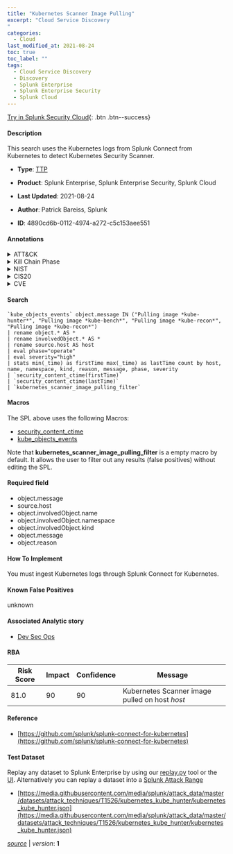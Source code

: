 ```yaml
---
title: "Kubernetes Scanner Image Pulling"
excerpt: "Cloud Service Discovery
"
categories:
  - Cloud
last_modified_at: 2021-08-24
toc: true
toc_label: ""
tags:
  - Cloud Service Discovery
  - Discovery
  - Splunk Enterprise
  - Splunk Enterprise Security
  - Splunk Cloud
---
```




[Try in Splunk Security Cloud](https://www.splunk.com/en_splunk_app_enrichmentus/cyber-security.html){: .btn .btn--success}

#### Description

This search uses the Kubernetes logs from Splunk Connect from Kubernetes to detect Kubernetes Security Scanner.

- **Type**: [TTP](https://github.com/splunk/security_content/wiki/Detection-Analytic-Types)
- **Product**: Splunk Enterprise, Splunk Enterprise Security, Splunk Cloud

- **Last Updated**: 2021-08-24
- **Author**: Patrick Bareiss, Splunk
- **ID**: 4890cd6b-0112-4974-a272-c5c153aee551


#### Annotations

<details>
  <summary>ATT&CK</summary>

<div markdown="1">


| ID             | Technique        |  Tactic             |
| -------------- | ---------------- |-------------------- |
| [T1526](https://attack.mitre.org/techniques/T1526/) | Cloud Service Discovery | Discovery |

</div>
</details>


<details>
  <summary>Kill Chain Phase</summary>

<div markdown="1">

* Actions on Objectives


</div>
</details>


<details>
  <summary>NIST</summary>

<div markdown="1">

* PR.DS
* PR.AC
* DE.CM



</div>
</details>

<details>
  <summary>CIS20</summary>

<div markdown="1">

* CIS 13



</div>
</details>

<details>
  <summary>CVE</summary>

<div markdown="1">


</div>
</details>

#### Search

```
`kube_objects_events` object.message IN ("Pulling image *kube-hunter*", "Pulling image *kube-bench*", "Pulling image *kube-recon*", "Pulling image *kube-recon*") 
| rename object.* AS * 
| rename involvedObject.* AS * 
| rename source.host AS host 
| eval phase="operate" 
| eval severity="high" 
| stats min(_time) as firstTime max(_time) as lastTime count by host, name, namespace, kind, reason, message, phase, severity 
| `security_content_ctime(firstTime)` 
| `security_content_ctime(lastTime)` 
| `kubernetes_scanner_image_pulling_filter`
```

#### Macros
The SPL above uses the following Macros:
* [security_content_ctime](https://github.com/splunk/security_content/blob/develop/macros/security_content_ctime.yml)
* [kube_objects_events](https://github.com/splunk/security_content/blob/develop/macros/kube_objects_events.yml)

Note that **kubernetes_scanner_image_pulling_filter** is a empty macro by default. It allows the user to filter out any results (false positives) without editing the SPL.

#### Required field
* object.message
* source.host
* object.involvedObject.name
* object.involvedObject.namespace
* object.involvedObject.kind
* object.message
* object.reason


#### How To Implement
You must ingest Kubernetes logs through Splunk Connect for Kubernetes.

#### Known False Positives
unknown

#### Associated Analytic story
* [Dev Sec Ops](/stories/dev_sec_ops)




#### RBA

| Risk Score  | Impact      | Confidence   | Message      |
| ----------- | ----------- |--------------|--------------|
| 81.0 | 90 | 90 | Kubernetes Scanner image pulled on host $host$ |


#### Reference

* [https://github.com/splunk/splunk-connect-for-kubernetes](https://github.com/splunk/splunk-connect-for-kubernetes)



#### Test Dataset
Replay any dataset to Splunk Enterprise by using our [replay.py](https://github.com/splunk/attack_data#using-replaypy) tool or the [UI](https://github.com/splunk/attack_data#using-ui).
Alternatively you can replay a dataset into a [Splunk Attack Range](https://github.com/splunk/attack_range#replay-dumps-into-attack-range-splunk-server)


* [https://media.githubusercontent.com/media/splunk/attack_data/master/datasets/attack_techniques/T1526/kubernetes_kube_hunter/kubernetes_kube_hunter.json](https://media.githubusercontent.com/media/splunk/attack_data/master/datasets/attack_techniques/T1526/kubernetes_kube_hunter/kubernetes_kube_hunter.json)



[*source*](https://github.com/splunk/security_content/tree/develop/detections/cloud/kubernetes_scanner_image_pulling.yml) \| *version*: **1**
